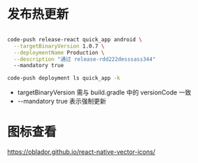 # 发布热更新

```bash

code-push release-react quick_app android \
  --targetBinaryVersion 1.0.7 \
  --deploymentName Production \
  --description "通过 release-rdd222desssass344"
  --mandatory true

code-push deployment ls quick_app -k
```

- targetBinaryVersion 需与 build.gradle 中的 versionCode 一致
- --mandatory true 表示强制更新

# 图标查看

https://oblador.github.io/react-native-vector-icons/

